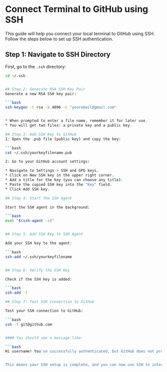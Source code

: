 # Connect Terminal to GitHub using SSH

This guide will help you connect your local terminal to GitHub using SSH. Follow the steps below to set up SSH authentication.

## Step 1: Navigate to SSH Directory

First, go to the `.ssh` directory:

```bash
cd ~/.ssh


## Step 2: Generate RSA SSH Key Pair
Generate a new RSA SSH key pair:

```bash
ssh-keygen -t rsa -b 4096 -C "youremail@gmail.com"


* When prompted to enter a file name, remember it for later use.
* You will get two files: a private key and a public key.

## Step 3: Add SSH Key to GitHub
1: Open the .pub file (public key) and copy the key:

```bash
cat ~/.ssh/yourkeyfilename.pub

2: Go to your GitHub account settings:

* Navigate to Settings > SSH and GPG keys.
* Click on New SSH key in the upper right corner.
* Add a title for the key (you can choose any title).
* Paste the copied SSH key into the "Key" field.
* Click Add SSH key.

## Step 4: Start the SSH Agent

Start the SSH agent in the background:

```bash
eval "$(ssh-agent -s)"


## Step 5: Add SSH Key to SSH Agent

Add your SSH key to the agent:

```bash
ssh-add ~/.ssh/yourkeyfilename


## Step 6: Verify the SSH Key

Check if the SSH key is added:

```bash
ssh-add -l

## Step 7: Test SSH Connection to GitHub

Test your SSH connection to GitHub:

```bash
ssh -T git@github.com


#### You should see a message like:

```bash
Hi username! You've successfully authenticated, but GitHub does not provide shell access.


This means your SSH setup is complete, and you can now use SSH to interact with your GitHub repositories.


